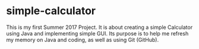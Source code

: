 # simple-calculator

This is my first Summer 2017 Project. It is about creating a simple Calculator using Java and implementing
simple GUI. Its purpose is to help me refresh my memory on Java and coding, as well as using Git (GitHub).
